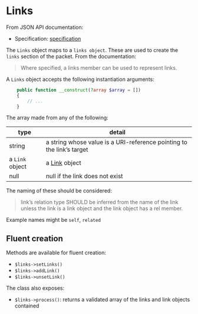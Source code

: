# Links

From JSON API documentation:
* Specification: [specification](https://jsonapi.org/format/#document-links)

The `Links` object maps to a `links object`.
These are used to create the `links` section of the packet. From the documentation:

> Where specified, a links member can be used to represent links.

A `Links` object accepts the following instantiation arguments:

```php
    public function __construct(?array $array = []) 
    {
        // ...
    }
```

The array made from any of the following: 

| type            | detail                                                                |
|-----------------|-----------------------------------------------------------------------|
| string          | a string whose value is a URI-reference pointing to the link’s target |                        | string            |
| a `Link` object | a [Link](link.md) object                                              |
| null            | null if the link does not exist                                       |

The naming of these should be considered:

> link’s relation type SHOULD be inferred from the name of the link unless the link is a link object and the link 
> object has a rel member.

Example names might be `self`, `related`

## Fluent creation

Methods are available for fluent creation:

* `$links->setLinks()`
* `$links->addLink()`
* `$links->unsetLink()`

The class also exposes:

* `$links->process()`: returns a validated array of the links and link objects contained
